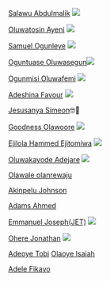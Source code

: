 [Salawu Abdulmalik](https://github.com/Saintmalik) [<img src="https://img.shields.io/badge/OSCA%20ADO%20EKITI-Lead-orange">](https://github.com/saintmalik)

[Oluwatosin Ayeni](https://github.com/Ayenitosin03/) [<img src="https://img.shields.io/badge/OSCA%20ADO%20EKITI-Co--Lead-orange">](https://github.com/Ayenitosin03)

[Samuel Ogunleye](https://github.com/Sproff) [<img src="https://img.shields.io/badge/OSCA%20ADO%20EKITI-Core-orange">](https://github.com/Sproff)

[Oguntuase Oluwasegun](https://github.com/Tuasegun)[<img src="https://img.shields.io/badge/OSCA%20ADO%20EKITI-Core-orange">](https://github.com/OgunmisiM)

[Ogunmisi Oluwafemi](https://github.com/OgunmisiM) [<img src="https://img.shields.io/badge/OSCA%20ADO%20EKITI-Hero-blue">](https://github.com/emmanuelJet)

[Adeshina Favour](https://github.com/favour-dgreat) [<img src="https://img.shields.io/badge/OSCA%20ADO%20EKITI-Core-orange">](https://github.com/favour-dgreat)

[Jesusanya Simeon](https://github.com/Simeon2001)🤓🤖

[Goodness Olawoore](https://github.com/goodnessolawoore) [<img src="https://img.shields.io/badge/OSCA%20ADO%20EKITI-Hero-blue">](https://github.com/emmanuelJet)


[Ejilola Hammed Ejitomiwa](https://github.com/EjilolaHammedEjitomiwa) [<img src="https://img.shields.io/badge/OSCA%20ADO%20EKITI-Core-orange">](https://github.com/EjilolaHammedEjitomiwa)

[Oluwakayode Adejare](https://github.com/emmyrespect) [<img src="https://img.shields.io/badge/OSCA%20ADO%20EKITI-Core-orange">](https://github.com/emmyrespect)

[Olawale olanrewaju](https://github.com/larrick12) 

[Akinpelu Johnson](https://github.com/JohnsonAkin)

[Adams Ahmed](https://github.com/Harmedino)

[Emmanuel Joseph(JET)](https://github.com/emmanuelJet) [<img src="https://img.shields.io/badge/OSCA%20ADO%20EKITI-Hero-blue">](https://github.com/emmanuelJet)

[Ohere Jonathan](https://github.com/ajontat) [<img src="https://img.shields.io/badge/OSCA%20ADO%20EKITI-Hero-blue">](https://github.com/ajontat)

[Adeoye Tobi](https://github.com/OluSure)
[Olaoye Isaiah](https://github.com/kuhmasii)

[Adele Fikayo](https://github.com/FikayoAdele)
